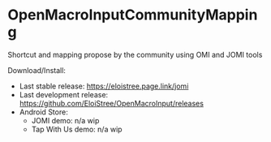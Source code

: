 # OpenMacroInputCommunityMapping
Shortcut and mapping propose by the community using OMI and JOMI tools

Download/Install: 
- Last stable release: https://eloistree.page.link/jomi
- Last development release: https://github.com/EloiStree/OpenMacroInput/releases
- Android Store: 
  - JOMI demo: n/a wip
  - Tap With Us demo: n/a wip
